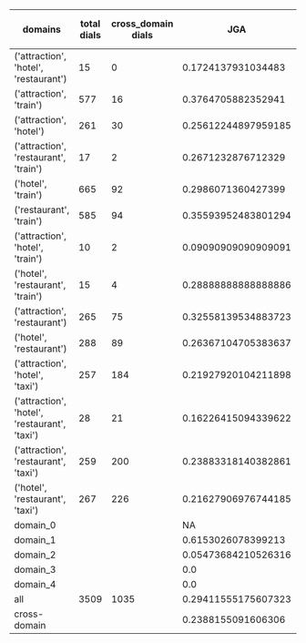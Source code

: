 | domains                                       |   total dials |   cross_domain dials | JGA                 | RSA                 | TA                 | CDTA                 |   total turns |   cross-domain turns |
|-----------------------------------------------|---------------|----------------------|---------------------|---------------------|--------------------|----------------------|---------------|----------------------|
| ('attraction', 'hotel', 'restaurant')         |            15 |                    0 | 0.1724137931034483  | 0.5395321196660483  | 0.5775862068965517 | NA                   |           116 |                    0 |
| ('attraction', 'train')                       |           577 |                   16 | 0.3764705882352941  | 0.761988336173711   | 0.7332533013205282 | 0.375                |          4165 |                   16 |
| ('attraction', 'hotel')                       |           261 |                   30 | 0.25612244897959185 | 0.5861468597608502  | 0.5867346938775511 | 0.0                  |          1960 |                   30 |
| ('attraction', 'restaurant', 'train')         |            17 |                    2 | 0.2671232876712329  | 0.6418643761109515  | 0.6986301369863014 | 0.25                 |           146 |                    4 |
| ('hotel', 'train')                            |           665 |                   92 | 0.2986071360427399  | 0.7275331298665287  | 0.6353749284487693 | 0.03125              |          5241 |                   96 |
| ('restaurant', 'train')                       |           585 |                   94 | 0.35593952483801294 | 0.7605210518542393  | 0.6673866090712743 | 0.052083333333333336 |          4630 |                   96 |
| ('attraction', 'hotel', 'train')              |            10 |                    2 | 0.09090909090909091 | 0.4007442110890388  | 0.5113636363636364 | 0.0                  |            88 |                    2 |
| ('hotel', 'restaurant', 'train')              |            15 |                    4 | 0.28888888888888886 | 0.7152305302491867  | 0.6666666666666666 | 0.25                 |           135 |                    4 |
| ('attraction', 'restaurant')                  |           265 |                   75 | 0.32558139534883723 | 0.6828931018341212  | 0.6627906976744186 | 0.013333333333333334 |          1892 |                   75 |
| ('hotel', 'restaurant')                       |           288 |                   89 | 0.26367104705383637 | 0.6918703372028192  | 0.5871131835523526 | 0.020618556701030927 |          2359 |                   97 |
| ('attraction', 'hotel', 'taxi')               |           257 |                  184 | 0.21927920104211898 | 0.5535741400058583  | 0.5440729483282675 | 0.013953488372093023 |          2303 |                  215 |
| ('attraction', 'hotel', 'restaurant', 'taxi') |            28 |                   21 | 0.16226415094339622 | 0.5443564432200798  | 0.5132075471698113 | 0.0                  |           265 |                   30 |
| ('attraction', 'restaurant', 'taxi')          |           259 |                  200 | 0.23883318140382861 | 0.6073536263013575  | 0.5783956244302644 | 0.00749063670411985  |          2194 |                  267 |
| ('hotel', 'restaurant', 'taxi')               |           267 |                  226 | 0.21627906976744185 | 0.6466955789033063  | 0.5368217054263565 | 0.0                  |          2580 |                  349 |
| domain_0                                      |               |                      | NA                  | NA                  | NA                 | NA                   |             0 |                    0 |
| domain_1                                      |               |                      | 0.6153026078399213  | 0.8385342318973638  | 0.7515991471215352 | NA                   |         12194 |                    0 |
| domain_2                                      |               |                      | 0.05473684210526316 | 0.5929452317370604  | 0.5296551724137931 | 0.03215926493108729  |         13775 |                  653 |
| domain_3                                      |               |                      | 0.0                 | 0.44390177288248234 | 0.5455847255369929 | 0.004784688995215311 |          2095 |                  627 |
| domain_4                                      |               |                      | 0.0                 | 0.4678632478632479  | 0.6                | 0.0                  |            10 |                    1 |
| all                                           |          3509 |                 1035 | 0.29411555175607323 | 0.6872488134676843  | 0.6272707843556315 | 0.01873536299765808  |         28074 |                 1281 |
| cross-domain                                  |               |                      | 0.2388155091606306  | 0.63871734595572    | 0.5662547933532168 | 0.01873536299765808  |          9388 |                 1281 |
